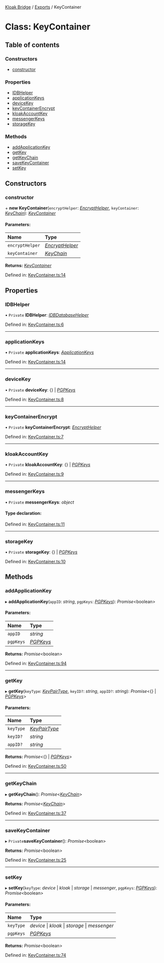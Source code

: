 [Kloak Bridge](../README.md) / [Exports](../modules.md) / KeyContainer

# Class: KeyContainer

## Table of contents

### Constructors

- [constructor](keycontainer.md#constructor)

### Properties

- [IDBHelper](keycontainer.md#idbhelper)
- [applicationKeys](keycontainer.md#applicationkeys)
- [deviceKey](keycontainer.md#devicekey)
- [keyContainerEncrypt](keycontainer.md#keycontainerencrypt)
- [kloakAccountKey](keycontainer.md#kloakaccountkey)
- [messengerKeys](keycontainer.md#messengerkeys)
- [storageKey](keycontainer.md#storagekey)

### Methods

- [addApplicationKey](keycontainer.md#addapplicationkey)
- [getKey](keycontainer.md#getkey)
- [getKeyChain](keycontainer.md#getkeychain)
- [saveKeyContainer](keycontainer.md#savekeycontainer)
- [setKey](keycontainer.md#setkey)

## Constructors

### constructor

\+ **new KeyContainer**(`encryptHelper`: [*EncryptHelper*](encrypthelper.md), `keyContainer`: [*KeyChain*](../interfaces/keychain.md)): [*KeyContainer*](keycontainer.md)

#### Parameters:

Name | Type |
:------ | :------ |
`encryptHelper` | [*EncryptHelper*](encrypthelper.md) |
`keyContainer` | [*KeyChain*](../interfaces/keychain.md) |

**Returns:** [*KeyContainer*](keycontainer.md)

Defined in: [KeyContainer.ts:14](https://github.com/CoNET-project/kloak-bridge/blob/fd9d775/src/KeyContainer.ts#L14)

## Properties

### IDBHelper

• `Private` **IDBHelper**: [*IDBDatabaseHelper*](idbdatabasehelper.md)

Defined in: [KeyContainer.ts:6](https://github.com/CoNET-project/kloak-bridge/blob/fd9d775/src/KeyContainer.ts#L6)

___

### applicationKeys

• `Private` **applicationKeys**: [*ApplicationKeys*](../interfaces/applicationkeys.md)

Defined in: [KeyContainer.ts:14](https://github.com/CoNET-project/kloak-bridge/blob/fd9d775/src/KeyContainer.ts#L14)

___

### deviceKey

• `Private` **deviceKey**: {} \| [*PGPKeys*](../interfaces/pgpkeys.md)

Defined in: [KeyContainer.ts:8](https://github.com/CoNET-project/kloak-bridge/blob/fd9d775/src/KeyContainer.ts#L8)

___

### keyContainerEncrypt

• `Private` **keyContainerEncrypt**: [*EncryptHelper*](encrypthelper.md)

Defined in: [KeyContainer.ts:7](https://github.com/CoNET-project/kloak-bridge/blob/fd9d775/src/KeyContainer.ts#L7)

___

### kloakAccountKey

• `Private` **kloakAccountKey**: {} \| [*PGPKeys*](../interfaces/pgpkeys.md)

Defined in: [KeyContainer.ts:9](https://github.com/CoNET-project/kloak-bridge/blob/fd9d775/src/KeyContainer.ts#L9)

___

### messengerKeys

• `Private` **messengerKeys**: *object*

#### Type declaration:

Defined in: [KeyContainer.ts:11](https://github.com/CoNET-project/kloak-bridge/blob/fd9d775/src/KeyContainer.ts#L11)

___

### storageKey

• `Private` **storageKey**: {} \| [*PGPKeys*](../interfaces/pgpkeys.md)

Defined in: [KeyContainer.ts:10](https://github.com/CoNET-project/kloak-bridge/blob/fd9d775/src/KeyContainer.ts#L10)

## Methods

### addApplicationKey

▸ **addApplicationKey**(`appID`: *string*, `pgpKeys`: [*PGPKeys*](../interfaces/pgpkeys.md)): *Promise*<boolean\>

#### Parameters:

Name | Type |
:------ | :------ |
`appID` | *string* |
`pgpKeys` | [*PGPKeys*](../interfaces/pgpkeys.md) |

**Returns:** *Promise*<boolean\>

Defined in: [KeyContainer.ts:94](https://github.com/CoNET-project/kloak-bridge/blob/fd9d775/src/KeyContainer.ts#L94)

___

### getKey

▸ **getKey**(`keyType`: [*KeyPairType*](../modules.md#keypairtype), `keyID?`: *string*, `appID?`: *string*): *Promise*<{} \| [*PGPKeys*](../interfaces/pgpkeys.md)\>

#### Parameters:

Name | Type |
:------ | :------ |
`keyType` | [*KeyPairType*](../modules.md#keypairtype) |
`keyID?` | *string* |
`appID?` | *string* |

**Returns:** *Promise*<{} \| [*PGPKeys*](../interfaces/pgpkeys.md)\>

Defined in: [KeyContainer.ts:50](https://github.com/CoNET-project/kloak-bridge/blob/fd9d775/src/KeyContainer.ts#L50)

___

### getKeyChain

▸ **getKeyChain**(): *Promise*<[*KeyChain*](../interfaces/keychain.md)\>

**Returns:** *Promise*<[*KeyChain*](../interfaces/keychain.md)\>

Defined in: [KeyContainer.ts:37](https://github.com/CoNET-project/kloak-bridge/blob/fd9d775/src/KeyContainer.ts#L37)

___

### saveKeyContainer

▸ `Private`**saveKeyContainer**(): *Promise*<boolean\>

**Returns:** *Promise*<boolean\>

Defined in: [KeyContainer.ts:25](https://github.com/CoNET-project/kloak-bridge/blob/fd9d775/src/KeyContainer.ts#L25)

___

### setKey

▸ **setKey**(`keyType`: *device* \| *kloak* \| *storage* \| *messenger*, `pgpKeys`: [*PGPKeys*](../interfaces/pgpkeys.md)): *Promise*<boolean\>

#### Parameters:

Name | Type |
:------ | :------ |
`keyType` | *device* \| *kloak* \| *storage* \| *messenger* |
`pgpKeys` | [*PGPKeys*](../interfaces/pgpkeys.md) |

**Returns:** *Promise*<boolean\>

Defined in: [KeyContainer.ts:74](https://github.com/CoNET-project/kloak-bridge/blob/fd9d775/src/KeyContainer.ts#L74)
